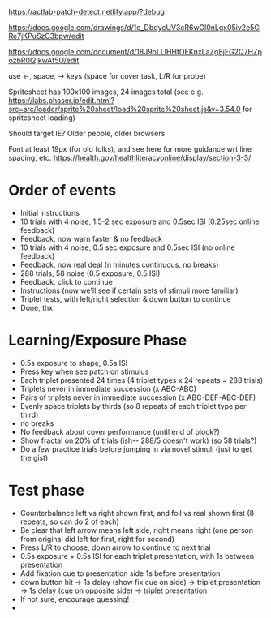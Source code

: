 https://actlab-patch-detect.netlify.app/?debug

https://docs.google.com/drawings/d/1e_DbdycUV3cR6wGl0nLgx05iv2e5GRe7jKPuSzC3bpw/edit

https://docs.google.com/document/d/18J9oLLlHHtOEKnxLaZg8jFG2Q7HZpozbR0I2jkwAf5U/edit

use ←, space, → keys (space for cover task, L/R for probe)

Spritesheet has 100x100 images, 24 images total (see e.g. https://labs.phaser.io/edit.html?src=src/loader/sprite%20sheet/load%20sprite%20sheet.js&v=3.54.0 for spritesheet loading)

Should target IE? Older people, older browsers

Font at least 19px (for old folks), and see here for more guidance wrt line spacing, etc. https://health.gov/healthliteracyonline/display/section-3-3/

# Order of events

- Initial instructions
- 10 trials with 4 noise, 1.5-2 sec exposure and 0.5sec ISI (0.25sec online feedback)
- Feedback, now warn faster & no feedback
- 10 trials with 4 noise, 0.5 sec exposure and 0.5sec ISI (no online feedback)
- Feedback, now real deal (n minutes continuous, no breaks)
- 288 trials, 58 noise (0.5 exposure, 0.5 ISI)
- Feedback, click to continue
- Instructions (now we'll see if certain sets of stimuli more familiar)
- Triplet tests, with left/right selection & down button to continue
- Done, thx

# Learning/Exposure Phase

- 0.5s exposure to shape, 0.5s ISI
- Press key when see patch on stimulus
- Each triplet presented 24 times (4 triplet types x 24 repeats = 288 trials)
- Triplets never in immediate succession (x ABC-ABC)
- Pairs of triplets never in immediate succession (x ABC-DEF-ABC-DEF)
- Evenly space triplets by thirds (so 8 repeats of each triplet type per third)
- no breaks
- No feedback about cover performance (until end of block?)
- Show fractal on 20% of trials (ish-- 288/5 doesn't work) (so 58 trials?)
- Do a few practice trials before jumping in via novel stimuli (just to get the gist)

# Test phase

- Counterbalance left vs right shown first, and foil vs real shown first (8 repeats, so can do 2 of each)
- Be clear that left arrow means left side, right means right (one person from original did left for first, right for second)
- Press L/R to choose, down arrow to continue to next trial
- 0.5s exposure + 0.5s ISI for each triplet presentation, with 1s between presentation
- Add fixation cue to presentation side 1s before presentation
- down button hit -> 1s delay (show fix cue on side) -> triplet presentation -> 1s delay (cue on opposite side) -> triplet presentation
- If not sure, encourage guessing!
-
